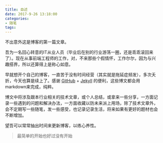 ```yaml
---
title: 自述
date: 2017-9-26 13:18:00
categories:
- 随笔
tags:
---
```


不出意外这是博客的第一篇文章。

吾为一名回心转意的IT从业人员（毕业后在别的行业游荡一圈，还是乖乖滚回来了）。现在从事前端工程师的工作，对，不来那些个假情怀，工作尔尔，因为与兴趣搭界，所以还算得上是称心如意。

早就想开个自己的博客，一直苦于没有时间经营（其实就是拖延症频发），多次夭折，今天也算是续上了。感谢 [GitHub](https://github.com/) + [Jekyll](https://jekyllrb.com/) 的便利，这些博文都会用markdown来完成，纯粹。

博文中将涉及跟本行业相关的技术文章，或个人总结，或拿来一些分享，一方面记录一些遇到的问题和解决办法，一方面收藏以防未来派上用场，除了技术文章外，会不定期写一些随笔，发一些感受，也记录记录生活，将来如果有更好的题材也会不断增加。

望吾可以常常抽出时间来更新博客，以练心养性。

> 最简单的开始也好过没有开始

